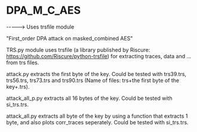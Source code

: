 # DPA_M_C_AES
-----> Uses trsfile module 

"First_order DPA attack on masked_combined AES"

TRS.py module uses trsfile (a library published by Riscure: https://github.com/Riscure/python-trsfile) for extracting traces, data and ... from trs files.

attack.py extracts the first byte of the key. Could be tested with trs39.trs, trs56.trs, trs73.trs and trs90.trs (Name of files: trs+the first byte of the key+.trs).

attack_all_p.py extracts all 16 bytes of the key. Could be tested with si_trs.trs.

attack_all.py extracts all byte of the key by using a function that extracts 1 byte, and also plots corr_traces seperately. Could be tested with si_trs.trs.

